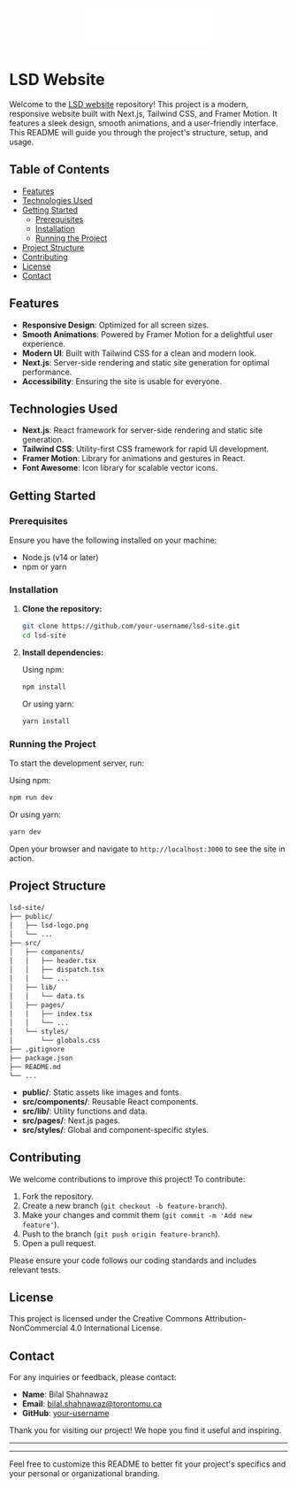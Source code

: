 <p align="center">
  <img src="./public/lsd-white.png" alt="LSD Logo" />
</p>

# LSD Website

Welcome to the [LSD website](https://lavine-software.vercel.app/) repository! This project is a modern, responsive website built with Next.js, Tailwind CSS, and Framer Motion. It features a sleek design, smooth animations, and a user-friendly interface. This README will guide you through the project's structure, setup, and usage.

## Table of Contents

- [Features](#features)
- [Technologies Used](#technologies-used)
- [Getting Started](#getting-started)
  - [Prerequisites](#prerequisites)
  - [Installation](#installation)
  - [Running the Project](#running-the-project)
- [Project Structure](#project-structure)
- [Contributing](#contributing)
- [License](#license)
- [Contact](#contact)

## Features

- **Responsive Design**: Optimized for all screen sizes.
- **Smooth Animations**: Powered by Framer Motion for a delightful user experience.
- **Modern UI**: Built with Tailwind CSS for a clean and modern look.
- **Next.js**: Server-side rendering and static site generation for optimal performance.
- **Accessibility**: Ensuring the site is usable for everyone.

## Technologies Used

- **Next.js**: React framework for server-side rendering and static site generation.
- **Tailwind CSS**: Utility-first CSS framework for rapid UI development.
- **Framer Motion**: Library for animations and gestures in React.
- **Font Awesome**: Icon library for scalable vector icons.

## Getting Started

### Prerequisites

Ensure you have the following installed on your machine:

- Node.js (v14 or later)
- npm or yarn

### Installation

1. **Clone the repository:**

   ```sh
   git clone https://github.com/your-username/lsd-site.git
   cd lsd-site
   ```

2. **Install dependencies:**

   Using npm:

   ```sh
   npm install
   ```

   Or using yarn:

   ```sh
   yarn install
   ```

### Running the Project

To start the development server, run:

Using npm:

```sh
npm run dev
```

Or using yarn:

```sh
yarn dev
```

Open your browser and navigate to `http://localhost:3000` to see the site in action.

## Project Structure

```plaintext
lsd-site/
├── public/
│   ├── lsd-logo.png
│   └── ...
├── src/
│   ├── components/
│   │   ├── header.tsx
│   │   ├── dispatch.tsx
│   │   └── ...
│   ├── lib/
│   │   └── data.ts
│   ├── pages/
│   │   ├── index.tsx
│   │   └── ...
│   └── styles/
│       └── globals.css
├── .gitignore
├── package.json
├── README.md
└── ...
```

- **public/**: Static assets like images and fonts.
- **src/components/**: Reusable React components.
- **src/lib/**: Utility functions and data.
- **src/pages/**: Next.js pages.
- **src/styles/**: Global and component-specific styles.

## Contributing

We welcome contributions to improve this project! To contribute:

1. Fork the repository.
2. Create a new branch (`git checkout -b feature-branch`).
3. Make your changes and commit them (`git commit -m 'Add new feature'`).
4. Push to the branch (`git push origin feature-branch`).
5. Open a pull request.

Please ensure your code follows our coding standards and includes relevant tests.

## License

This project is licensed under the Creative Commons Attribution-NonCommercial 4.0 International License.

## Contact

For any inquiries or feedback, please contact:

- **Name**: Bilal Shahnawaz
- **Email**: bilal.shahnawaz@torontomu.ca
- **GitHub**: [your-username](https://github.com/bilalshahnawaz)

Thank you for visiting our project! We hope you find it useful and inspiring.

---

---

Feel free to customize this README to better fit your project's specifics and your personal or organizational branding.
